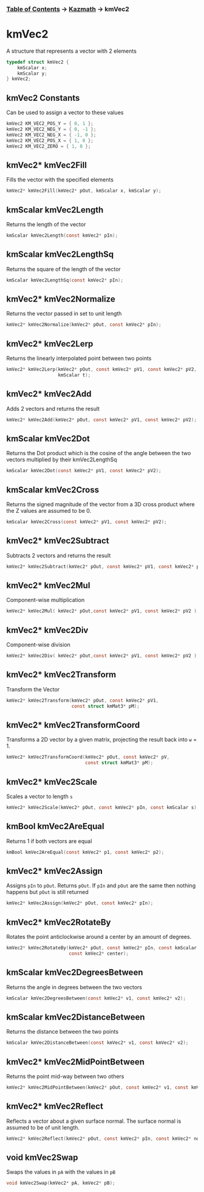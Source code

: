 ### [Table of Contents](../Lua.md) -> [Kazmath](kazmath.md) -> kmVec2

# kmVec2
A structure that represents a vector with 2 elements
```c
typedef struct kmVec2 {
    kmScalar x;
    kmScalar y;
} kmVec2;
```
## kmVec2 Constants
Can be used to assign a vector to these values
```c
kmVec2 KM_VEC2_POS_Y = { 0, 1 };
kmVec2 KM_VEC2_NEG_Y = { 0, -1 };
kmVec2 KM_VEC2_NEG_X = { -1, 0 };
kmVec2 KM_VEC2_POS_X = { 1, 0 };
kmVec2 KM_VEC2_ZERO = { 1, 0 };
```
## kmVec2* kmVec2Fill
Fills the vector with the specified elements
```c
kmVec2* kmVec2Fill(kmVec2* pOut, kmScalar x, kmScalar y);
```
## kmScalar kmVec2Length
Returns the length of the vector
```c
kmScalar kmVec2Length(const kmVec2* pIn);
```
## kmScalar kmVec2LengthSq
Returns the square of the length of the vector
```c
kmScalar kmVec2LengthSq(const kmVec2* pIn);
```
## kmVec2* kmVec2Normalize
Returns the vector passed in set to unit length
```c
kmVec2* kmVec2Normalize(kmVec2* pOut, const kmVec2* pIn);
```
## kmVec2* kmVec2Lerp
Returns the linearly interpolated point between two points
```c
kmVec2* kmVec2Lerp(kmVec2* pOut, const kmVec2* pV1, const kmVec2* pV2,
                   kmScalar t);
```
## kmVec2* kmVec2Add
Adds 2 vectors and returns the result
```c
kmVec2* kmVec2Add(kmVec2* pOut, const kmVec2* pV1, const kmVec2* pV2);
```
## kmScalar kmVec2Dot
Returns the Dot product which is the cosine of the angle between
the two vectors multiplied by their kmVec2LengthSq
```c
kmScalar kmVec2Dot(const kmVec2* pV1, const kmVec2* pV2);
```
## kmScalar kmVec2Cross
Returns the signed magnitude of the vector from a 3D cross product where the Z values are assumed to be 0.
```c
kmScalar kmVec2Cross(const kmVec2* pV1, const kmVec2* pV2);
```
## kmVec2* kmVec2Subtract
Subtracts 2 vectors and returns the result
```c
kmVec2* kmVec2Subtract(kmVec2* pOut, const kmVec2* pV1, const kmVec2* pV2);
```
## kmVec2* kmVec2Mul
Component-wise multiplication
```c
kmVec2* kmVec2Mul( kmVec2* pOut,const kmVec2* pV1, const kmVec2* pV2 );
```
## kmVec2* kmVec2Div
Component-wise division
```c
kmVec2* kmVec2Div( kmVec2* pOut,const kmVec2* pV1, const kmVec2* pV2 );
```
## kmVec2* kmVec2Transform
Transform the Vector
```c
kmVec2* kmVec2Transform(kmVec2* pOut, const kmVec2* pV1,
                        const struct kmMat3* pM);
```
## kmVec2* kmVec2TransformCoord
Transforms a 2D vector by a given matrix, projecting the result
back into `w` = 1.
```c
kmVec2* kmVec2TransformCoord(kmVec2* pOut, const kmVec2* pV,
                             const struct kmMat3* pM);
```
## kmVec2* kmVec2Scale
Scales a vector to length `s`
```c
kmVec2* kmVec2Scale(kmVec2* pOut, const kmVec2* pIn, const kmScalar s);
```
## kmBool kmVec2AreEqual
Returns 1 if both vectors are equal
```c
kmBool kmVec2AreEqual(const kmVec2* p1, const kmVec2* p2);
```
## kmVec2* kmVec2Assign
Assigns `pIn` to `pOut`. Returns `pOut`. If `pIn` and `pOut` are the same
then nothing happens but `pOut` is still returned
```c
kmVec2* kmVec2Assign(kmVec2* pOut, const kmVec2* pIn);
```
## kmVec2* kmVec2RotateBy
Rotates the point anticlockwise around a center by an amount of
degrees.
```c
kmVec2* kmVec2RotateBy(kmVec2* pOut, const kmVec2* pIn, const kmScalar degrees,
                       const kmVec2* center);
```
## kmScalar kmVec2DegreesBetween
Returns the angle in degrees between the two vectors
```c
kmScalar kmVec2DegreesBetween(const kmVec2* v1, const kmVec2* v2);
```
## kmScalar kmVec2DistanceBetween
Returns the distance between the two points
```c
kmScalar kmVec2DistanceBetween(const kmVec2* v1, const kmVec2* v2);
```
## kmVec2* kmVec2MidPointBetween
Returns the point mid-way between two others
```c
kmVec2* kmVec2MidPointBetween(kmVec2* pOut, const kmVec2* v1, const kmVec2* v2);
```
## kmVec2* kmVec2Reflect
Reflects a vector about a given surface normal. The surface normal
is assumed to be of unit length.
```c
kmVec2* kmVec2Reflect(kmVec2* pOut, const kmVec2* pIn, const kmVec2* normal);
```
## void kmVec2Swap
Swaps the values in `pA` with the values in `pB`
```c
void kmVec2Swap(kmVec2* pA, kmVec2* pB);
```
